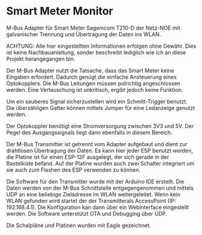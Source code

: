 # Smart Meter Monitor
M-Bus Adapter für Smart Meter Sagemcom T210-D der Netz-NOE mit galvanischer Trennung und Übertragung der Daten ins WLAN.


ACHTUNG: Alle hier eingestellten Informationen erfolgen ohne Gewähr. Dies ist keine Nachbauanleitung, sonder beschreibt lediglich wie ich an diese Projekt herangegangen bin.

Der M-Bus Adapter nutzt die Tatsache, dass das Smart Meter keine Eingaben erfordert. Dadurch genügt die einfache Ansteuerung eines Optokopplers. Die M-Bus Leitungen müssen polrichtig angeschlossen werden. Eine Vertauschung ist unkritisch, ergibt jedoch keine Funktion.

Um ein sauberes Signal sicherzustellen wird ein Schmitt-Trigger benutzt. Die überzähligen Gatter können mittels Jumper für eine Ledanzeige genutzt werden.

Der Optokoppler benötigt eine Stromversorgung zwischen 3V3 und 5V. Der Pegel des Ausgangssignals liegt dann ebenfalls in diesem Bereich.

Der M-Bus Transmitter ist getrennt vom Adapter aufgebaut und dient zur drahtlosen Übertragung der Daten. Es kann hier jeder ESP benutzt werden, die Platine ist für einen ESP-12F ausgelegt, der sich gerade in der Bastelkiste befand. Auf der Platine wurden auch zwei Schalter integriert um sie auch zum Flashen des ESP verwenden zu können.

Die Software für den Transmitter wurde mit der Arduino IDE erstellt. Die Daten werden von der M-Bus Schnittstelle entgegengenommen und mittels UDP an eine beliebige Zieladresse im WLAN weitergeleitet. Wenn kein WLAN gefunden wird startet der der Transmitterals AccessPoint (IP: 192.168.4.1). Die Konfiguration kan dann über ein Webinterface eingestellt werden. Die Software unterstützt OTA und Debugging über UDP.

Die Schalpläne und Platinen wurden mit Eagle gezeichnet.
